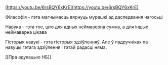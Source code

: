 [https://youtu.be/6rsBQY6xKrE](https://youtu.be/6rsBQY6xKrE)  
  
Філасофія - гэта магчымасць вярнуць мурашкі ад даследвання чагосьці  
  
Навука - гэта тое, што для адных неймаверна сумна, а для іншых неймаверна цікава  
  
Гісторыя навукі - гэта гісторыя здзіўленняў. Але ў падручніках па навуцы гэтага здзіўлення і гэтай радасці няма.

[[Пра адукацыю НБ]]
